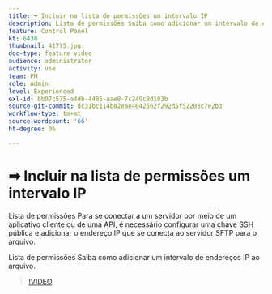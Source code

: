 ```yaml
---
title: ➡ Incluir na lista de permissões um intervalo IP
description: Lista de permissões Saiba como adicionar um intervalo de endereços IP ao arquivo.
feature: Control Panel
kt: 6430
thumbnail: 41775.jpg
doc-type: feature video
audience: administrator
activity: use
team: PM
role: Admin
level: Experienced
exl-id: bb07c575-a4db-4485-aae8-7c249c8d183b
source-git-commit: dc31bc114b82eae4042562f292d5f52203c7e2b3
workflow-type: tm+mt
source-wordcount: '66'
ht-degree: 0%

---
```


# ➡ Incluir na lista de permissões um intervalo IP

Lista de permissões Para se conectar a um servidor por meio de um aplicativo cliente ou de uma API, é necessário configurar uma chave SSH pública e adicionar o endereço IP que se conecta ao servidor SFTP para o arquivo.

Lista de permissões Saiba como adicionar um intervalo de endereços IP ao arquivo.

>[!VIDEO](https://video.tv.adobe.com/v/41775?quality=12)
